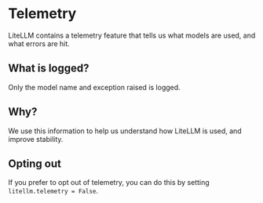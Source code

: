 # Telemetry 

LiteLLM contains a telemetry feature that tells us what models are used, and what errors are hit.

## What is logged? 

Only the model name and exception raised is logged. 

## Why?
We use this information to help us understand how LiteLLM is used, and improve stability. 

## Opting out
If you prefer to opt out of telemetry, you can do this by setting `litellm.telemetry = False`. 